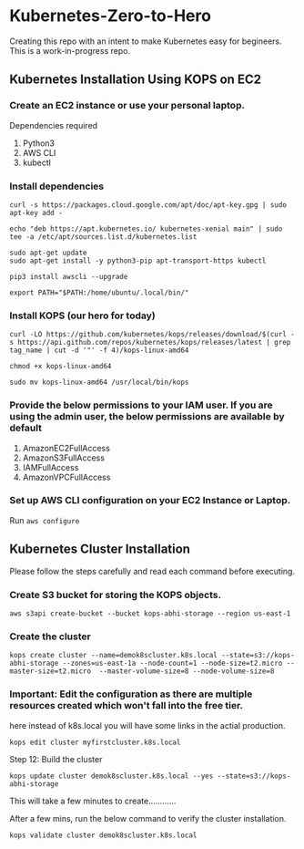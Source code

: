 # Kubernetes-Zero-to-Hero
Creating this repo with an intent to make Kubernetes easy for begineers. This is a work-in-progress repo.

## Kubernetes Installation Using KOPS on EC2

### Create an EC2 instance or use your personal laptop.

Dependencies required 

1. Python3
2. AWS CLI
3. kubectl

###  Install dependencies

```
curl -s https://packages.cloud.google.com/apt/doc/apt-key.gpg | sudo apt-key add -
```

```
echo "deb https://apt.kubernetes.io/ kubernetes-xenial main" | sudo tee -a /etc/apt/sources.list.d/kubernetes.list
```

```
sudo apt-get update
sudo apt-get install -y python3-pip apt-transport-https kubectl
```

```
pip3 install awscli --upgrade
```

```
export PATH="$PATH:/home/ubuntu/.local/bin/"
```

### Install KOPS (our hero for today)

```
curl -LO https://github.com/kubernetes/kops/releases/download/$(curl -s https://api.github.com/repos/kubernetes/kops/releases/latest | grep tag_name | cut -d '"' -f 4)/kops-linux-amd64

chmod +x kops-linux-amd64

sudo mv kops-linux-amd64 /usr/local/bin/kops
```

### Provide the below permissions to your IAM user. If you are using the admin user, the below permissions are available by default

1. AmazonEC2FullAccess
2. AmazonS3FullAccess
3. IAMFullAccess
4. AmazonVPCFullAccess

### Set up AWS CLI configuration on your EC2 Instance or Laptop.

Run `aws configure`

## Kubernetes Cluster Installation 

Please follow the steps carefully and read each command before executing.

### Create S3 bucket for storing the KOPS objects.

```
aws s3api create-bucket --bucket kops-abhi-storage --region us-east-1
```

### Create the cluster 

```
kops create cluster --name=demok8scluster.k8s.local --state=s3://kops-abhi-storage --zones=us-east-1a --node-count=1 --node-size=t2.micro --master-size=t2.micro  --master-volume-size=8 --node-volume-size=8
```

### Important: Edit the configuration as there are multiple resources created which won't fall into the free tier.
here instead of k8s.local you will have some links in the actial production.

```
kops edit cluster myfirstcluster.k8s.local
```

Step 12: Build the cluster

```
kops update cluster demok8scluster.k8s.local --yes --state=s3://kops-abhi-storage
```

This will take a few minutes to create............

After a few mins, run the below command to verify the cluster installation.

```
kops validate cluster demok8scluster.k8s.local
```

